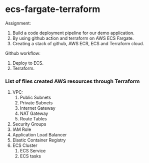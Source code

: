 # ecs-fargate-terraform

Assignment:

1. Build a code deployment pipeline for our demo application.
2. By using github action and terraform on AWS ECS Fargate.
3. Creating a stack of github, AWS ECR, ECS and Terraform cloud.   

Github workflow:
1. Deploy to ECS.
2. Terraform.

### List of files created AWS resources through Terraform

1. VPC:
   1. Public Subnets
   2. Private Subnets
   3. Internet Gateway
   4. NAT Gateway
   5. Route Tables
2. Security Groups
3. IAM Role
4. Application Load Balancer
5. Elastic Container Registry
6. ECS Cluster
   1. ECS Service
   2. ECS tasks